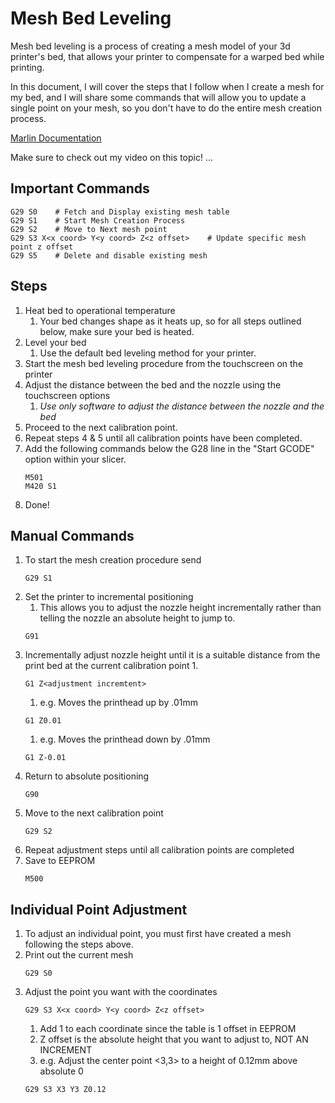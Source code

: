 # Mesh Bed Leveling
Mesh bed leveling is a process of creating a mesh model of your 3d printer's bed, that allows your printer to compensate for a warped 
bed while printing. 

In this document, I will cover the steps that I follow when I create a mesh for my bed, and I will share some commands that 
will allow you to update a single point on your mesh, so you don't have to do the entire mesh creation process.

[Marlin Documentation](https://marlinfw.org/docs/gcode/G029-mbl.html)

Make sure to check out my video on this topic!
...

## Important Commands
```
G29 S0    # Fetch and Display existing mesh table
G29 S1    # Start Mesh Creation Process
G29 S2    # Move to Next mesh point
G29 S3 X<x coord> Y<y coord> Z<z offset>    # Update specific mesh point z offset
G29 S5    # Delete and disable existing mesh
```

## Steps
1. Heat bed to operational temperature
    1. Your bed changes shape as it heats up, so for all steps outlined below, make sure your bed is heated.
1. Level your bed 
    1. Use the default bed leveling method for your printer.
1. Start the mesh bed leveling procedure from the touchscreen on the printer
1. Adjust the distance between the bed and the nozzle using the touchscreen options
    1. *Use only software to adjust the distance between the nozzle and the bed* 
1. Proceed to the next calibration point.
1. Repeat steps 4 & 5 until all calibration points have been completed.
1. Add the following commands below the G28 line in the "Start GCODE" option within your slicer.
    ```
    M501
    M420 S1
    ```
1. Done!

## Manual Commands
1. To start the mesh creation procedure send 
    ```
    G29 S1
    ```
1. Set the printer to incremental positioning
    1. This allows you to adjust the nozzle height incrementally rather than telling the nozzle an absolute height to jump to.
    ```
    G91
    ```
1. Incrementally adjust nozzle height until it is a suitable distance from the print bed at the current calibration point
    1.
    ```
    G1 Z<adjustment incremtent>
    ```
    1. e.g. Moves the printhead up by .01mm
    ```
    G1 Z0.01
    ```
    1. e.g. Moves the printhead down by .01mm
    ```
    G1 Z-0.01
    ```
1. Return to absolute positioning
    ```
    G90
    ```
1. Move to the next calibration point
    ```
    G29 S2
    ```
1. Repeat adjustment steps until all calibration points are completed
1. Save to EEPROM
    ```
    M500
    ```
    
## Individual Point Adjustment
1. To adjust an individual point, you must first have created a mesh following the steps above.
1. Print out the current mesh
    ```
    G29 S0
    ```
1. Adjust the point you want with the coordinates 
    ```
    G29 S3 X<x coord> Y<y coord> Z<z offset>
    ```
    1. Add 1 to each coordinate since the table is 1 offset in EEPROM
    2. Z offset is the absolute height that you want to adjust to, NOT AN INCREMENT
    3. e.g. Adjust the center point <3,3> to a height of 0.12mm above absolute 0
    ```
    G29 S3 X3 Y3 Z0.12
    ```
    

    
